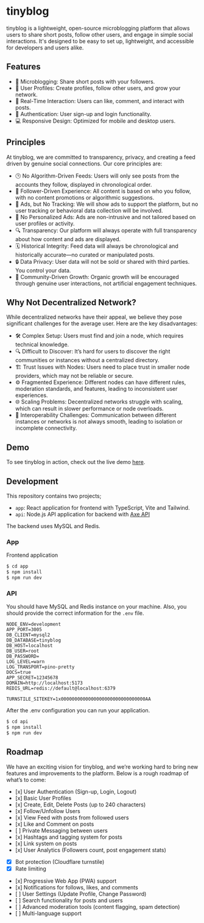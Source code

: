 # tinyblog

tinyblog is a lightweight, open-source microblogging platform that allows users to share short posts, follow other users, and engage in simple social interactions. It's designed to be easy to set up, lightweight, and accessible for developers and users alike.

## Features

- 📜 Microblogging: Share short posts with your followers.
- 👫 User Profiles: Create profiles, follow other users, and grow your network.
- 💬 Real-Time Interaction: Users can like, comment, and interact with posts.
- 🔐 Authentication: User sign-up and login functionality.
- 💻 Responsive Design: Optimized for mobile and desktop users.

## Principles

At tinyblog, we are committed to transparency, privacy, and creating a feed driven by genuine social connections. Our core principles are:

- 🕒 No Algorithm-Driven Feeds: Users will only see posts from the accounts they follow, displayed in chronological order.
- 👥 Follower-Driven Experience: All content is based on who you follow, with no content promotions or algorithmic suggestions.
- 📢 Ads, but No Tracking: We will show ads to support the platform, but no user tracking or behavioral data collection will be involved.
- 🚫 No Personalized Ads: Ads are non-intrusive and not tailored based on user profiles or activity.
- 🔍 Transparency: Our platform will always operate with full transparency about how content and ads are displayed.
- 🗓️ Historical Integrity: Feed data will always be chronological and historically accurate—no curated or manipulated posts.
- 🔒 Data Privacy: User data will not be sold or shared with third parties. You control your data.
- 🌱 Community-Driven Growth: Organic growth will be encouraged through genuine user interactions, not artificial engagement techniques.

## Why Not Decentralized Network?

While decentralized networks have their appeal, we believe they pose significant challenges for the average user. Here are the key disadvantages:

- 🛠️ Complex Setup: Users must find and join a node, which requires technical knowledge.
- 🔍 Difficult to Discover: It’s hard for users to discover the right communities or instances without a centralized directory.
- 🏗️ Trust Issues with Nodes: Users need to place trust in smaller node providers, which may not be reliable or secure.
- ⚙️ Fragmented Experience: Different nodes can have different rules, moderation standards, and features, leading to inconsistent user experiences.
- 🌐 Scaling Problems: Decentralized networks struggle with scaling, which can result in slower performance or node overloads.
- 🤝 Interoperability Challenges: Communication between different instances or networks is not always smooth, leading to isolation or incomplete connectivity.

## Demo

To see tinyblog in action, check out the live demo [here](https://tinyblog.space).

## Development

This repository contains two projects;

- `app`: React application for frontend with TypeScript, Vite and Tailwind.
- `api`: Node.js API application for backend with [Axe API](https://axe-api.com/)

The backend uses MySQL and Redis.

### App

Frontend application

```bash
$ cd app
$ npm install
$ npm run dev
```

### API

You should have MySQL and Redis instance on your machine. Also, you should provide the correct information for the `.env` file.

```.env
NODE_ENV=development
APP_PORT=3005
DB_CLIENT=mysql2
DB_DATABASE=tinyblog
DB_HOST=localhost
DB_USER=root
DB_PASSWORD=
LOG_LEVEL=warn
LOG_TRANSPORT=pino-pretty
DOCS=true
APP_SECRET=12345678
DOMAIN=http://localhost:5173
REDIS_URL=redis://default@localhost:6379

TURNSTILE_SITEKEY=1x0000000000000000000000000000000AA
```

After the .env configuration you can run your application.

```bash
$ cd api
$ npm install
$ npm run dev
```

## Roadmap

We have an exciting vision for tinyblog, and we’re working hard to bring new features and improvements to the platform. Below is a rough roadmap of what’s to come:

- [x] User Authentication (Sign-up, Login, Logout)
- [x] Basic User Profiles
- [x] Create, Edit, Delete Posts (up to 240 characters)
- [x] Follow/Unfollow Users
- [x] View Feed with posts from followed users
- [x] Like and Comment on posts
- [ ] Private Messaging between users
- [x] Hashtags and tagging system for posts
- [x] Link system on posts
- [x] User Analytics (Followers count, post engagement stats)
- [x] Bot protection (Cloudflare turnstile)
- [x] Rate limiting
- [x] Progressive Web App (PWA) support
- [x] Notifications for follows, likes, and comments
- [ ] User Settings (Update Profile, Change Password)
- [ ] Search functionality for posts and users
- [ ] Advanced moderation tools (content flagging, spam detection)
- [ ] Multi-language support
